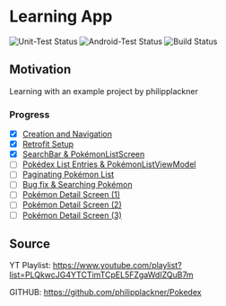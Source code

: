 # Learning App
![Unit-Test Status](https://github.com/umeckel/Pokedex/actions/workflows/unit-test.yml/badge.svg?branch=main)
![Android-Test Status](https://github.com/umeckel/Pokedex/actions/workflows/instrumented-test.yml/badge.svg?branch=main)
![Build Status](https://github.com/umeckel/Pokedex/actions/workflows/build.yml/badge.svg?branch=main)

## Motivation

Learning with an example project by philipplackner

### Progress

- [x] [Creation and Navigation](https://www.youtube.com/watch?v=v0of23TxIKc)
- [x] [Retrofit Setup](https://www.youtube.com/watch?v=aaChg9aJDW4)
- [x] [SearchBar & PokémonListScreen](https://www.youtube.com/watch?v=O6k5Q2LoL0k)
- [ ] [Pokédex List Entries & PokémonListViewModel](https://www.youtube.com/watch?v=D06EV3PngJY)
- [ ] [Paginating Pokémon List](https://www.youtube.com/watch?v=jrIfGAk8PyQ)
- [ ] [Bug fix & Searching Pokémon](https://www.youtube.com/watch?v=X4Y63Cw9Gmw)
- [ ] [Pokémon Detail Screen (1)](https://www.youtube.com/watch?v=FgJLP-VIiRA)
- [ ] [Pokémon Detail Screen (2)](https://www.youtube.com/watch?v=18N-5MJlPKY)
- [ ] [Pokémon Detail Screen (3)](https://www.youtube.com/watch?v=UR-lrDimmPI)

## Source

YT Playlist: https://www.youtube.com/playlist?list=PLQkwcJG4YTCTimTCpEL5FZgaWdIZQuB7m

GITHUB: https://github.com/philipplackner/Pokedex

